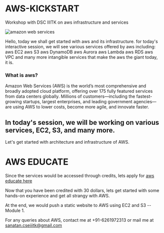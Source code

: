 # AWS-KICKSTART
Workshop with DSC IIITK on aws infrastructure and services

   ![amazon web services](https://yt3.ggpht.com/-kLxukT5wJ9U/AAAAAAAAAAI/AAAAAAAAAAA/TWoI-d9ak2Y/s900-c-k-no-mo-rj-c0xffffff/photo.jpg)

Hello, today we shall get started with aws and its infrastructure.
for today's interactive session, we will see various services offered by aws including:
aws EC2
aws S3
aws DynamoDB
aws Aurora
aws Lambda
aws RDS
aws VPC
and many more intangible services that make the aws the giant today, it is.

### What is aws?
Amazon Web Services (AWS) is the world’s most comprehensive and broadly adopted cloud platform, offering over 175 fully featured services from data centers globally. Millions of customers—including the fastest-growing startups, largest enterprises, and leading government agencies—are using AWS to lower costs, become more agile, and innovate faster.

## In today's session, we will be working on various services, EC2, S3, and many more.

Let's get started with architecture and infrastructure of AWS.

# AWS EDUCATE
Since the services would be accessed through credits, lets apply for [aws educate here](https://www.awseducate.com/registration#INFO-Student)

Now that you have been credited with 30 dollars, lets get started with some hands-on experience and get all strangy with AWS.

At the end, we would push a static website to AWS using EC2 and S3 -- Module 1.





For any queries about AWS, contact me at +91-6261972313 or mail me at sanatan.cseiiitk@gmail.com
